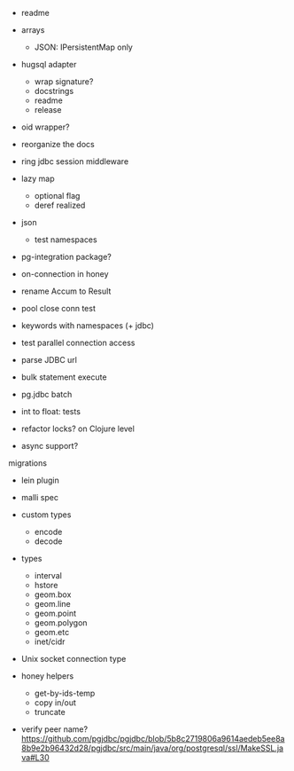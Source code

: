 
- readme

- arrays
  - JSON: IPersistentMap only

- hugsql adapter
  - wrap signature?
  - docstrings
  - readme
  - release

- oid wrapper?

- reorganize the docs

- ring jdbc session middleware

- lazy map
  - optional flag
  - deref realized

- json
  - test namespaces

- pg-integration package?

- on-connection in honey

- rename Accum to Result

- pool close conn test
- keywords with namespaces (+ jdbc)
- test parallel connection access
- parse JDBC url
- bulk statement execute
- pg.jdbc batch

- int to float: tests
- refactor locks? on Clojure level

- async support?

migrations
- lein plugin

- malli spec

- custom types
  - encode
  - decode

- types
  - interval
  - hstore
  - geom.box
  - geom.line
  - geom.point
  - geom.polygon
  - geom.etc
  - inet/cidr

- Unix socket connection type

- honey helpers
  - get-by-ids-temp
  - copy in/out
  - truncate

- verify peer name? https://github.com/pgjdbc/pgjdbc/blob/5b8c2719806a9614aedeb5ee8a8b9e2b96432d28/pgjdbc/src/main/java/org/postgresql/ssl/MakeSSL.java#L30

